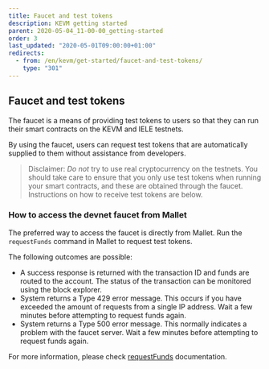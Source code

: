```yaml
---
title: Faucet and test tokens
description: KEVM getting started
parent: 2020-05-04_11-00-00_getting-started
order: 3
last_updated: "2020-05-01T09:00:00+01:00"
redirects:
  - from: /en/kevm/get-started/faucet-and-test-tokens/
    type: "301"
---
```

## Faucet and test tokens

The faucet is a means of providing test tokens to users so that they can run their smart contracts on the KEVM and IELE testnets.

By using the faucet, users can request test tokens that are automatically supplied to them without assistance from developers. 

>Disclaimer: *Do not* try to use real cryptocurrency on the testnets. You should take care to ensure that you only use test tokens when running your smart contracts, and these are obtained through the faucet. Instructions on how to receive test tokens are below.

### How to access the devnet faucet from Mallet

The preferred way to access the faucet is directly from Mallet.
Run the `requestFunds` command in Mallet to request test tokens. 

The following outcomes are possible:

* A success response is returned with the transaction ID and funds are routed to the account. The status of the transaction can be monitored using the block explorer.
* System returns a Type 429 error message. This occurs if you have exceeded the amount of requests from a single IP address. Wait a few minutes before attempting to request funds again.
* System returns a Type 500 error message. This normally indicates a problem with the faucet server. Wait a few minutes before attempting to request funds again.

For more information, please check [requestFunds](https://github.com/input-output-hk/mallet/blob/master/README.md#requestfunds) documentation.
